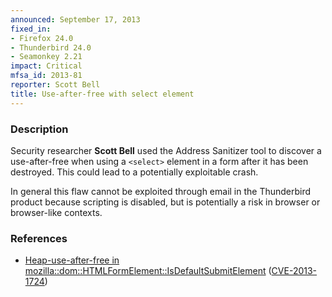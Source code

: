```yaml
---
announced: September 17, 2013
fixed_in:
- Firefox 24.0
- Thunderbird 24.0
- Seamonkey 2.21
impact: Critical
mfsa_id: 2013-81
reporter: Scott Bell
title: Use-after-free with select element
---
```


<h3>Description</h3>

<p>Security researcher <strong>Scott Bell</strong> used the Address Sanitizer
tool to discover a use-after-free when using a <code>&lt;select&gt;</code>
element in a form after it has been destroyed. This could lead to a potentially
exploitable crash.
</p>

<p class="note">In general this flaw cannot be exploited through email in the
Thunderbird product because scripting is disabled, but is potentially a risk in
browser or browser-like contexts.</p>


<h3>References</h3>

<ul>
  <li><a href="https://bugzilla.mozilla.org/show_bug.cgi?id=894137">
       Heap-use-after-free in
mozilla::dom::HTMLFormElement::IsDefaultSubmitElement</a> (<a href="http://cve.mitre.org/cgi-bin/cvename.cgi?name=CVE-2013-1724" class="ex-ref">CVE-2013-1724</a>)</li>
</ul>



